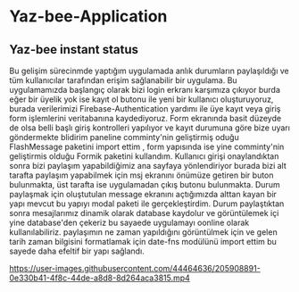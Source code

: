 # Yaz-bee-Application
## Yaz-bee instant status
Bu gelişim sürecinmde yaptığım uygulamada  anlık durumların paylaşıldığı ve tüm kullanıcılar tarafından erişim sağlanabilir bir uygulama.
Bu uygulamamızda başlangıç olarak bizi login erkranı karşımıza çıkıyor burda eğer bir üyelik yok ise kayıt ol butonu ile yeni bir kullanıcı oluşturuyoruz,
burada verilerimizi Firebase-Authentication yardımı ile üye kayıt veya giriş form işlemlerini veritabanına kaydediyoruz.
Form ekranında basit düzeyde de olsa belli başlı giriş kontrolleri yapılıyor ve kayıt durumuna göre bize uyarı göndermekte blidirim paneline comminty'nin geliştirmiş oduğu
FlashMessage paketini import ettim , form yapısında ise yine comminty'nin geliştirmis olduğu Formik paketini kullandım. Kullanıcı girişi onaylandıktan sonra bizi paylaşım
yapabildiğimiz ana sayfaya yönlendiriyor burada bizi alt tarafta  paylaşım yapabilmek için msj ekranını önümüze getiren bir buton bulunmakta, üst tarafta ise  uygulamadan 
çıkış butonu bulunmakta.
Durum paylaşmak için oluştutulan message ekranını açtığımızda alttan kayan bir yapı mevcut bu yapıyı  modal paketi ile gerçekleştirdim.
Durum paylaştıktan sonra mesajlarımız dinamik olarak database kaydolur ve görüntülemek içi yine database'den çekeriz bu sayaede uygulamayı oonline olarak kullanılabiliriz.
paylaşımın ne zaman yapıldığını görüntülmek için ve gelen tarih zaman bilgisini formatlamak için date-fns modülünü import ettim bu sayede  daha efeltif bir yapı sağlandı.

https://user-images.githubusercontent.com/44464636/205908891-0e330b41-4f8c-44de-a8d8-8d264aca3815.mp4

